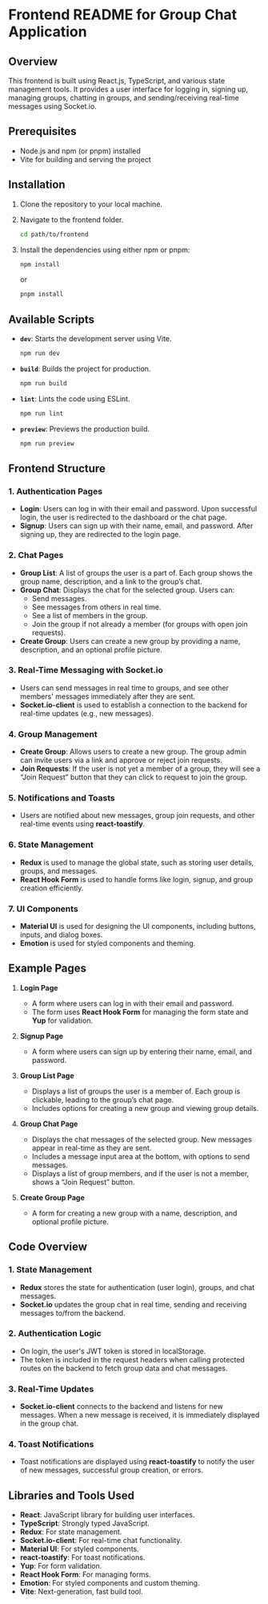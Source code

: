 
# Frontend README for Group Chat Application

## Overview

This frontend is built using React.js, TypeScript, and various state management tools. It provides a user interface for logging in, signing up, managing groups, chatting in groups, and sending/receiving real-time messages using Socket.io.

## Prerequisites

- Node.js and npm (or pnpm) installed
- Vite for building and serving the project

## Installation

1. Clone the repository to your local machine.
2. Navigate to the frontend folder.

    ```bash
    cd path/to/frontend
    ```

3. Install the dependencies using either npm or pnpm:

    ```bash
    npm install
    ```

    or

    ```bash
    pnpm install
    ```

## Available Scripts

- **`dev`**: Starts the development server using Vite.
  
    ```bash
    npm run dev
    ```

- **`build`**: Builds the project for production.
  
    ```bash
    npm run build
    ```

- **`lint`**: Lints the code using ESLint.

    ```bash
    npm run lint
    ```

- **`preview`**: Previews the production build.

    ```bash
    npm run preview
    ```

## Frontend Structure

### 1. **Authentication Pages**
   - **Login**: Users can log in with their email and password. Upon successful login, the user is redirected to the dashboard or the chat page.
   - **Signup**: Users can sign up with their name, email, and password. After signing up, they are redirected to the login page.

### 2. **Chat Pages**
   - **Group List**: A list of groups the user is a part of. Each group shows the group name, description, and a link to the group’s chat.
   - **Group Chat**: Displays the chat for the selected group. Users can:
     - Send messages.
     - See messages from others in real time.
     - See a list of members in the group.
     - Join the group if not already a member (for groups with open join requests).
   - **Create Group**: Users can create a new group by providing a name, description, and an optional profile picture.

### 3. **Real-Time Messaging with Socket.io**
   - Users can send messages in real time to groups, and see other members' messages immediately after they are sent.
   - **Socket.io-client** is used to establish a connection to the backend for real-time updates (e.g., new messages).

### 4. **Group Management**
   - **Create Group**: Allows users to create a new group. The group admin can invite users via a link and approve or reject join requests.
   - **Join Requests**: If the user is not yet a member of a group, they will see a “Join Request” button that they can click to request to join the group.

### 5. **Notifications and Toasts**
   - Users are notified about new messages, group join requests, and other real-time events using **react-toastify**.

### 6. **State Management**
   - **Redux** is used to manage the global state, such as storing user details, groups, and messages.
   - **React Hook Form** is used to handle forms like login, signup, and group creation efficiently.

### 7. **UI Components**
   - **Material UI** is used for designing the UI components, including buttons, inputs, and dialog boxes.
   - **Emotion** is used for styled components and theming.

## Example Pages

1. **Login Page**
   - A form where users can log in with their email and password.
   - The form uses **React Hook Form** for managing the form state and **Yup** for validation.

2. **Signup Page**
   - A form where users can sign up by entering their name, email, and password.

3. **Group List Page**
   - Displays a list of groups the user is a member of. Each group is clickable, leading to the group’s chat page.
   - Includes options for creating a new group and viewing group details.

4. **Group Chat Page**
   - Displays the chat messages of the selected group. New messages appear in real-time as they are sent.
   - Includes a message input area at the bottom, with options to send messages.
   - Displays a list of group members, and if the user is not a member, shows a “Join Request” button.

5. **Create Group Page**
   - A form for creating a new group with a name, description, and optional profile picture.

## Code Overview

### 1. **State Management**
   - **Redux** stores the state for authentication (user login), groups, and chat messages.
   - **Socket.io** updates the group chat in real time, sending and receiving messages to/from the backend.

### 2. **Authentication Logic**
   - On login, the user's JWT token is stored in localStorage.
   - The token is included in the request headers when calling protected routes on the backend to fetch group data and chat messages.

### 3. **Real-Time Updates**
   - **Socket.io-client** connects to the backend and listens for new messages. When a new message is received, it is immediately displayed in the group chat.

### 4. **Toast Notifications**
   - Toast notifications are displayed using **react-toastify** to notify the user of new messages, successful group creation, or errors.

## Libraries and Tools Used

- **React**: JavaScript library for building user interfaces.
- **TypeScript**: Strongly typed JavaScript.
- **Redux**: For state management.
- **Socket.io-client**: For real-time chat functionality.
- **Material UI**: For styled components.
- **react-toastify**: For toast notifications.
- **Yup**: For form validation.
- **React Hook Form**: For managing forms.
- **Emotion**: For styled components and custom theming.
- **Vite**: Next-generation, fast build tool.
